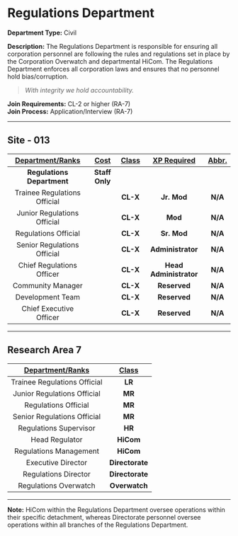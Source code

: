 # Regulations Department

**Department Type:** Civil

**Description:** The Regulations Department is responsible for ensuring all corporation personnel are following the rules and regulations set in place by the Corporation Overwatch and departmental HiCom. The Regulations Department enforces all corporation laws and ensures that no personnel hold bias/corruption.

> *With integrity we hold accountability.*

**Join Requirements:** CL-2 or higher (RA-7)  
**Join Process:** Application/Interview (RA-7)

---

## Site - 013

| **<ins>Department/Ranks</ins>** | **<ins>Cost</ins>** | **<ins>Class</ins>** | **<ins>XP Required</ins>** | **<ins>Abbr.</ins>** |
|:---:|:---:|:---:|:---:|:---:|
| **Regulations Department** | **Staff Only** |  |  |  |
| Trainee Regulations Official |  | **CL-X** | **Jr. Mod** | **N/A** |
| Junior Regulations Official |  | **CL-X** | **Mod** | **N/A** |
| Regulations Official |  | **CL-X** | **Sr. Mod** | **N/A** |
| Senior Regulations Official |  | **CL-X** | **Administrator** | **N/A** |
| Chief Regulations Officer |  | **CL-X** | **Head Administrator** | **N/A** |
| Community Manager |  | **CL-X** | **Reserved** | **N/A** |
| Development Team |  | **CL-X** | **Reserved** | **N/A** |
| Chief Executive Officer |  | **CL-X** | **Reserved** | **N/A** |

---

## Research Area 7
| **<ins>Department/Ranks</ins>** | **<ins>Class</ins>** |
|:---:|:---:|
| Trainee Regulations Official | **LR** |
| Junior Regulations Official | **MR** |
| Regulations Official | **MR** |
| Senior Regulations Official | **MR** |
| Regulations Supervisor | **HR** |
| Head Regulator | **HiCom** |
| Regulations Management | **HiCom** |
| Executive Director| **Directorate** |
| Regulations Director | **Directorate** |
| Regulations Overwatch | **Overwatch** |

---

**Note:** HiCom within the Regulations Department oversee operations within their specific detachment, whereas Directorate personnel oversee operations within all branches of the Regulations Department.
